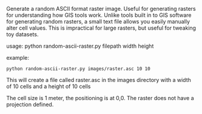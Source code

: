 Generate a random ASCII format raster image. Useful for generating rasters for understanding how GIS tools work. Unlike tools built in to GIS software for generating random rasters, a small text file allows you easily manually alter cell values. This is impractical for large rasters, but useful for tweaking toy datasets.

usage: python random-ascii-raster.py filepath width height

example: 

```
python random-ascii-raster.py images/raster.asc 10 10
```

This will create a file called raster.asc in the images directory with a width of 10 cells and a height of 10 cells

The cell size is 1 meter, the positioning is at 0,0. The raster does not have a projection defined.
